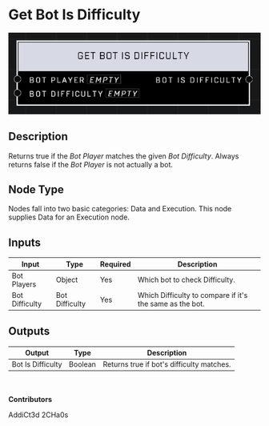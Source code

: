 # Get Bot Is Difficulty
![alt text](../../../.gitbook/assets/get-bot-is-difficulty.png)
## Description
Returns true if the *Bot Player* matches the given *Bot Difficulty*. Always returns false if the *Bot Player* is not actually a bot.

## Node Type
Nodes fall into two basic categories: Data and Execution. This node supplies Data for an Execution node.

## Inputs
| Input            | Type             | Required | Description												    |
|------------------|------------------|----------|--------------------------------------------------------------|
| Bot Players | Object  | Yes | Which bot to check Difficulty. |
| Bot Difficulty | Bot Difficulty  | Yes | Which Difficulty to compare if it's the same as the bot. |

## Outputs
| Output           | Type             | Description												     |
|------------------|------------------|--------------------------------------------------------------|
| Bot Is Difficulty | Boolean | Returns true if bot's difficulty matches.  |

\
\
**Contributors**

AddiCt3d 2CHa0s